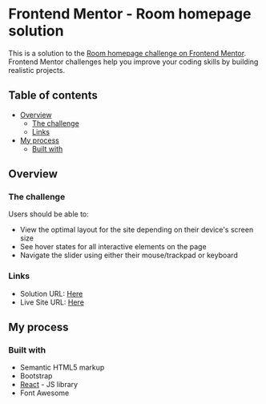# Frontend Mentor - Room homepage solution

This is a solution to the [Room homepage challenge on Frontend Mentor](https://www.frontendmentor.io/challenges/room-homepage-BtdBY_ENq). Frontend Mentor challenges help you improve your coding skills by building realistic projects.

## Table of contents

- [Overview](#overview)
  - [The challenge](#the-challenge)
  - [Links](#links)
- [My process](#my-process)
  - [Built with](#built-with)

## Overview

### The challenge

Users should be able to:

- View the optimal layout for the site depending on their device's screen size
- See hover states for all interactive elements on the page
- Navigate the slider using either their mouse/trackpad or keyboard

### Links

- Solution URL: [Here](https://github.com/Aya-Saeed261/Room-homepage-master)
- Live Site URL: [Here](https://aya-saeed261.github.io/Room-homepage-master/)

## My process

### Built with

- Semantic HTML5 markup
- Bootstrap
- [React](https://reactjs.org/) - JS library
- Font Awesome
